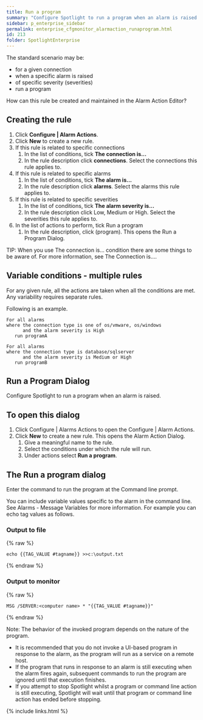 ```yaml
---
title: Run a program
summary: "Configure Spotlight to run a program when an alarm is raised."
sidebar: p_enterprise_sidebar
permalink: enterprise_cfgmonitor_alarmaction_runaprogram.html
id: 213
folder: SpotlightEnterprise
---
```


The standard scenario may be:

* for a given connection
* when a specific alarm is raised
* of specific severity (severities)
* run a program

How can this rule be created and maintained in the Alarm Action Editor?



## Creating the rule

1. Click **Configure \| Alarm Actions**.
2. Click **New** to create a new rule.
3. If this rule is related to specific connections
   1. In the list of conditions, tick **The connection is...**
   2. In the rule description click **connections**. Select the connections this rule applies to.
4. If this rule is related to specific alarms
   1. In the list of conditions, tick **The alarm is...**
   2. In the rule description click **alarms**. Select the alarms this rule applies to.
5. If this rule is related to specific severities
   1. In the list of conditions, tick **The alarm severity is...**
   2. In the rule description click Low, Medium or High. Select the severities this rule applies to.
6. In the list of actions to perform, tick Run a program
   1. In the rule description, click (program). This opens the Run a Program Dialog.

TIP: When you use The connection is... condition there are some things to be aware of. For more information, see The Connection is….

## Variable conditions - multiple rules

For any given rule, all the actions are taken when all the conditions are met. Any variability requires separate rules.

Following is an example.

~~~
For all alarms
where the connection type is one of os/vmware, os/windows
      and the alarm severity is High
   run programA

For all alarms
where the connection type is database/sqlserver
      and the alarm severity is Medium or High
   run programB
~~~


## Run a Program Dialog

Configure Spotlight to run a program when an alarm is raised.

## To open this dialog

1. Click Configure \| Alarms Actions to open the Configure \| Alarm Actions.
2. Click **New** to create a new rule. This opens the Alarm Action Dialog.
   1. Give a meaningful name to the rule.
   2. Select the conditions under which the rule will run.
   3. Under actions select **Run a program**.


## The Run a program dialog

Enter the command to run the program at the Command line prompt.

You can include variable values specific to the alarm in the command line. See Alarms - Message Variables for more information. For example you can echo tag values as follows.

### Output to file

{% raw %}
```liquid
echo {{TAG_VALUE #tagname}} >>c:\output.txt
```
{% endraw %}

### Output to monitor

{% raw %}
```liquid
MSG /SERVER:<computer name> * "{{TAG_VALUE #tagname}}"
```
{% endraw %}

   Note: The behavior of the invoked program depends on the nature of the program.
* It is recommended that you do not invoke a UI-based program in response to the alarm, as the program will run as a service on a remote host.
* If the program that runs in response to an alarm is still executing when the alarm fires again, subsequent commands to run the program are ignored until that execution finishes.
* If you attempt to stop Spotlight whilst a program or command line action is still executing, Spotlight will wait until that program or command line action has ended before stopping.




{% include links.html %}
